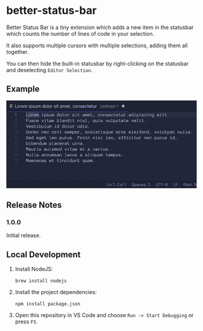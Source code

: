 # better-status-bar

Better Status Bar is a tiny extension which adds a new item in the statusbar which counts the number of lines of code in your selection.

It also supports multiple cursors with multiple selections, adding them all together.

You can then hide the built-in statusbar by right-clicking on the statusbar and deselecting `Editor Selection`.

## Example

![Animated gif showing the statusbar item in action](example.gif)

## Release Notes

### 1.0.0

Initial release.

## Local Development

1. Install NodeJS:

    ```
    brew install nodejs
    ```

2. Install the project dependencies:

    ```
    npm install package.json
    ```

3. Open this repository in VS Code and choose `Run -> Start Debugging` or press `F5`.
